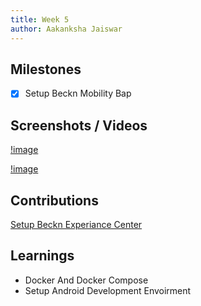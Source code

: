 ```yaml
---
title: Week 5
author: Aakanksha Jaiswar
---
```


## Milestones
- [x] Setup Beckn Mobility Bap 

## Screenshots / Videos 
[!image](https://github.com/Code4GovTech/c4gt-milestones/assets/84894401/a3161d83-925a-4492-925d-0630be446139)

[!image](https://github.com/Code4GovTech/c4gt-milestones/assets/84894401/ca543cb7-edd8-45ed-ae5f-6b59fbf6fb52)

## Contributions
[Setup Beckn Experiance Center](https://docs.google.com/document/d/1_L7pqA8js7cRF1kNvrvG-j4TcJrva1pUu37214yzqmA/edit?usp=sharing)
## Learnings
- Docker And Docker Compose
- Setup Android Development Envoirment 
